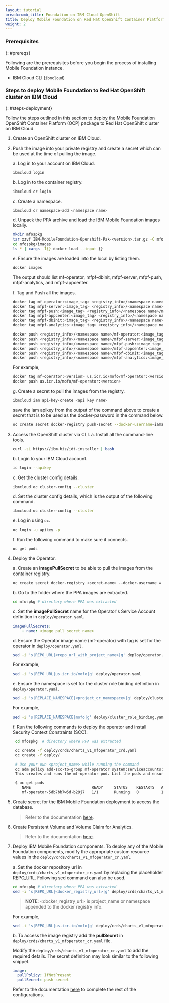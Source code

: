 ```yaml
---
layout: tutorial
breadcrumb_title: Foundation on IBM Cloud OpenShift
title: Deploy Mobile Foundation on Red Hat OpenShift Container Platform on IBM Cloud
weight: 2
---
```

<!-- NLS_CHARSET=UTF-8 -->

### Prerequisites
{: #prereqs}

Following are the prerequisites before you begin the process of installing Mobile Foundation instance.

- IBM Cloud CLI (`ibmcloud`)

### Steps to deploy Mobile Foundation to Red Hat OpenShift cluster on IBM Cloud
{: #steps-deployment}

Follow the steps outlined in this section to deploy the Mobile Foundation OpenShift Container Platform (OCP) package to Red Hat OpenShift cluster on IBM Cloud.

1.  Create an OpenShift cluster on IBM Cloud.

2.  Push the image into your private registry and create a secret which can be used at the time of pulling the image.

    a.  Log in to your account on IBM Cloud.
    ```bash
    ibmcloud login
    ```

    b.  Log in to the container registry.
    ```bash
    ibmcloud cr login
    ```

    c.  Create a namespace.
    ```bash
    ibmcloud cr namespace-add <namespace name>
    ```

    d.  Unpack the PPA archive and load the IBM Mobile Foundation images locally.
    ```bash
    mkdir mfospkg
    tar xzvf IBM-MobileFoundation-Openshift-Pak-<version>.tar.gz -C mfospkg/
    cd mfospkg/images
    ls * | xargs -I{} docker load --input {}
    ```

    e.  Ensure the images are loaded into the local by listing them.
    ```bash
    docker images
    ```
    The output should list mf-operator, mfpf-dbinit, mfpf-server, mfpf-push, mfpf-analytics, and mfpf-appcenter.

    f.  Tag and Push all the images.
    ```bash
    docker tag mf-operator:<image_tag> <registry_info>/<namespace name>/mf-operator:<image_tag>
    docker tag mfpf-server:<image_tag> <registry_info>/<namespace name>/mfpf-server:<image_tag>
    docker tag mfpf-push:<image_tag> <registry_info>/<namespace name>/mfpf-push:<image_tag>
    docker tag mfpf-appcenter:<image_tag> <registry_info>/<namespace name>/mfpf-appcenter:<image_tag>
    docker tag mfpf-dbinit:<image_tag> <registry_info>/<namespace name>/mfpf-dbinit:<image_tag>
    docker tag mfpf-analytics:<image_tag> <registry_info>/<namespace name>/mfpf-analytics:<image_tag>

    docker push <registry_info>/<namespace name>/mf-operator:<image_tag>
    docker push <registry_info>/<namespace name>/mfpf-server:<image_tag>
    docker push <registry_info>/<namespace name>/mfpf-push:<image_tag>
    docker push <registry_info>/<namespace name>/mfpf-appcenter:<image_tag>
    docker push <registry_info>/<namespace name>/mfpf-dbinit:<image_tag>
    docker push <registry_info>/<namespace name>/mfpf-analytics:<image_tag>
    ```

    For example,
    ```bash
    docker tag mf-operator:<version> us.icr.io/mofo/mf-operator:<version>
    docker push us.icr.io/mofo/mf-operator:<version>
    ```

    g.  Create a secret to pull the images from the registry.
    ```bash
    ibmcloud iam api-key-create <api key name>
    ```
    save the iam apikey from the output of the command above to create a secret that is to be used as the docker-password in the command below.

    ```bash
    oc create secret docker-registry push-secret --docker-username=iamapikey --docker-password= --docker-server=us.icr.io
    ```

3.  Access the OpenShift cluster via CLI.
    a.  Install all the command-line tools.
    ```bash
    curl -sL https://ibm.biz/idt-installer | bash
    ```

    b.  Login to your IBM Cloud account.
    ```bash
    ic login --apikey
    ```

    c.  Get the cluster config details.
    ```bash
    ibmcloud oc cluster-config --cluster
    ```

    d.  Set the cluster config details, which is the output of the following command.
    ```bash
    ibmcloud oc cluster-config --cluster
    ```

    e.  Log in using `oc`.
    ```bash
    oc login -u apikey -p
    ```

    f.  Run the following command to make sure it connects.
    ```bash
    oc get pods
    ```

4.  Deploy the Operator.

    a.  Create an **imagePullSecret** to be able to pull the images from the container registry.
    ```bash
    oc create secret docker-registry <secret-name> --docker-username = <iamapikey> --docker-password = <output of the api-key-create which was saved earlier> --docker-server=us.icr.io
    ```

    b.  Go to the folder where the PPA images are extracted.
    ```bash
    cd mfospkg # directory where PPA was extracted
    ```

    c.  Set the **imagePullSecret** name for the Operator's Service Account definition in `deploy/operator.yaml`.
    ```yaml
    imagePullSecrets:
     	- name: <image_pull_secret_name>
    ```

    d.  Ensure the Operator image name (mf-operator) with tag is set for the operator in `deploy/operator.yaml`.
    ```bash
    sed -i 's|REPO_URL|<repo_url_with_project_name>|g' deploy/operator.yaml
    ```

    For example,
    ```bash
    sed -i 's|REPO_URL|us.icr.io/mofo|g' deploy/operator.yaml
    ```

    e.  Ensure the namespace is set for the cluster role binding definition in `deploy/operator.yaml`.
    ```bash
    sed -i 's|REPLACE_NAMESPACE|<project_or_namespace>|g' deploy/cluster_role_binding.yaml
    ```

    For example,
    ```bash
    sed -i 's|REPLACE_NAMESPACE|mofo|g' deploy/cluster_role_binding.yaml
    ```

    f.  Run the following commands to deploy the operator and install Security Context Constraints (SCC).
    ```bash
     cd mfospkg  # directory where PPA was extracted

     oc create -f deploy/crds/charts_v1_mfoperator_crd.yaml
     oc create -f deploy/

     # Use your own <project_name> while running the command
     oc adm policy add-scc-to-group mf-operator system:serviceaccounts:<project_name>
     This creates and runs the mf-operator pod. List the pods and ensure the pod is created successfully. The output looks as follows

     $ oc get pods
     	NAME                           READY     STATUS    RESTARTS   AGE
     	mf-operator-5db7bb7w5d-b29j7   1/1       Running   0          1m
    ```

5.  Create secret for the IBM Mobile Foundation deployment to access the database.
    >Refer to the documentation [here](../install-mf/#install-mf).

6.  Create Persistent Volume and Volume Claim for Analytics.
    >Refer to the documentation [here](../install-mf/#install-mf).

7.  Deploy IBM Mobile Foundation components.
    To deploy any of the Mobile Foundation components, modify the appropriate custom resource values in the `deploy/crds/charts_v1_mfoperator_cr.yaml`.

    a.  Set the docker repository url in `deploy/crds/charts_v1_mfoperator_cr.yaml` by replacing the placeholder REPO_URL. Following sed command can also be used.
    ```bash
    cd mfospkg # directory where PPA was extracted
    sed -i 's|REPO_URL|<docker_registry_url>|g' deploy/crds/charts_v1_mfoperator_cr.yaml
    ```
    >**NOTE**: <docker_registry_url> is project_name or namespace appended to the docker registry info.

    For example,
    ```bash
    sed -i 's|REPO_URL|us.icr.io/mofo|g' deploy/crds/charts_v1_mfoperator_cr.yaml  
    ```

    b.  To access the image registry add the **pullSecret** in `deploy/crds/charts_v1_mfoperator_cr.yaml` file.

    Modify the `deploy/crds/charts_v1_mfoperator_cr.yaml` to add the required details. The secret definition may look similar to the following snippet.

    ```yaml
    image:
      pullPolicy: IfNotPresent
      pullSecret: push-secret
    ```

    Refer to the documentation [here](../install-mf/#deploy-mf-operator) to complete the rest of the configurations.

